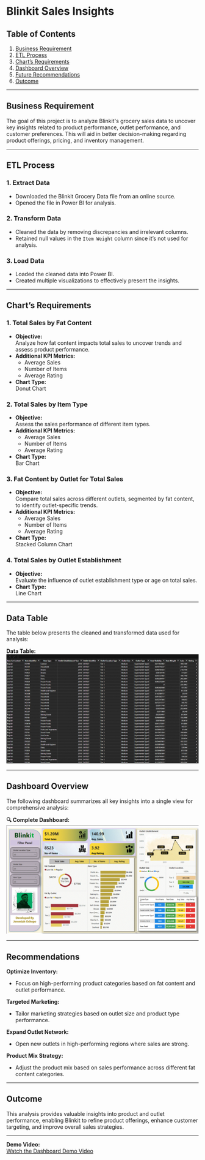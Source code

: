 # **Blinkit Sales Insights**  

## **Table of Contents**  
1. [Business Requirement](#business-requirement)  
2. [ETL Process](#etl-process)  
3. [Chart’s Requirements](#charts-requirements)  
4. [Dashboard Overview](#dashboard-overview)  
5. [Future Recommendations](#future-recommendations)  
6. [Outcome](#outcome)  

---

## **Business Requirement**  
The goal of this project is to analyze Blinkit's grocery sales data to uncover key insights related to product performance, outlet performance, and customer preferences. This will aid in better decision-making regarding product offerings, pricing, and inventory management.  

---

## **ETL Process**  

### 1. **Extract Data**  
- Downloaded the Blinkit Grocery Data file from an online source.  
- Opened the file in Power BI for analysis.  

### 2. **Transform Data**  
- Cleaned the data by removing discrepancies and irrelevant columns.  
- Retained null values in the `Item Weight` column since it’s not used for analysis.  

### 3. **Load Data**  
- Loaded the cleaned data into Power BI.  
- Created multiple visualizations to effectively present the insights.  

---

## **Chart’s Requirements**  

### 1. **Total Sales by Fat Content**  
- **Objective:**  
   Analyze how fat content impacts total sales to uncover trends and assess product performance.  
- **Additional KPI Metrics:**  
   - Average Sales  
   - Number of Items  
   - Average Rating  
- **Chart Type:**  
   Donut Chart  

### 2. **Total Sales by Item Type**  
- **Objective:**  
   Assess the sales performance of different item types.  
- **Additional KPI Metrics:**  
   - Average Sales  
   - Number of Items  
   - Average Rating  
- **Chart Type:**  
   Bar Chart  

### 3. **Fat Content by Outlet for Total Sales**  
- **Objective:**  
   Compare total sales across different outlets, segmented by fat content, to identify outlet-specific trends.  
- **Additional KPI Metrics:**  
   - Average Sales  
   - Number of Items  
   - Average Rating  
- **Chart Type:**  
   Stacked Column Chart  

### 4. **Total Sales by Outlet Establishment**  
- **Objective:**  
   Evaluate the influence of outlet establishment type or age on total sales.  
- **Chart Type:**  
   Line Chart  

---

## **Data Table**  
The table below presents the cleaned and transformed data used for analysis:

**Data Table:**  
![Data Table](media/analysis%20images/Blinkit_Data_Table.gif)  

---

## **Dashboard Overview**  
The following dashboard summarizes all key insights into a single view for comprehensive analysis:

**🔍 Complete Dashboard:**  
![Business Overview](media/analysis%20images/Sales%20Overview.gif)  

---

## **Recommendations**  

**Optimize Inventory:**  
- Focus on high-performing product categories based on fat content and outlet performance.  

**Targeted Marketing:**  
- Tailor marketing strategies based on outlet size and product type performance.  

**Expand Outlet Network:**  
- Open new outlets in high-performing regions where sales are strong.  

**Product Mix Strategy:**  
- Adjust the product mix based on sales performance across different fat content categories.  

---

## **Outcome**  
This analysis provides valuable insights into product and outlet performance, enabling Blinkit to refine product offerings, enhance customer targeting, and improve overall sales strategies.  

---

**Demo Video:**  
[Watch the Dashboard Demo Video](media/demo%20video/Dashboard%20Demo%20Video.mp4)
